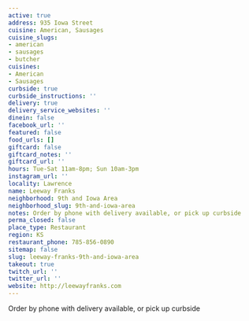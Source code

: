 ```yaml
---
active: true
address: 935 Iowa Street
cuisine: American, Sausages
cuisine_slugs:
- american
- sausages
- butcher
cuisines:
- American
- Sausages
curbside: true
curbside_instructions: ''
delivery: true
delivery_service_websites: ''
dinein: false
facebook_url: ''
featured: false
food_urls: []
giftcard: false
giftcard_notes: ''
giftcard_url: ''
hours: Tue-Sat 11am-8pm; Sun 10am-3pm
instagram_url: ''
locality: Lawrence
name: Leeway Franks
neighborhood: 9th and Iowa Area
neighborhood_slug: 9th-and-iowa-area
notes: Order by phone with delivery available, or pick up curbside
perma_closed: false
place_type: Restaurant
region: KS
restaurant_phone: 785-856-0890
sitemap: false
slug: leeway-franks-9th-and-iowa-area
takeout: true
twitch_url: ''
twitter_url: ''
website: http://leewayfranks.com
---
```


Order by phone with delivery available, or pick up curbside